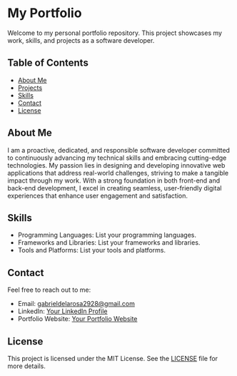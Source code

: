 # My Portfolio

Welcome to my personal portfolio repository. This project showcases my work, skills, and projects as a software developer.

## Table of Contents

- [About Me](#about-me)
- [Projects](#projects)
- [Skills](#skills)
- [Contact](#contact)
- [License](#license)

## About Me

I am a proactive, dedicated, and responsible software developer committed to continuously advancing my technical skills and embracing cutting-edge technologies. My passion lies in designing and developing innovative web applications that address real-world challenges, striving to make a tangible impact through my work. With a strong foundation in both front-end and back-end development, I excel in creating seamless, user-friendly digital experiences that enhance user engagement and satisfaction.

## Skills

- Programming Languages: List your programming languages.
- Frameworks and Libraries: List your frameworks and libraries.
- Tools and Platforms: List your tools and platforms.

## Contact

Feel free to reach out to me:

- Email: [gabrieldelarosa2928@gmail.com](mailto:gabrieldelarosa2928@gmail.com)
- LinkedIn: [Your LinkedIn Profile](#)
- Portfolio Website: [Your Portfolio Website](#)

## License

This project is licensed under the MIT License. See the [LICENSE](LICENSE) file for more details.
